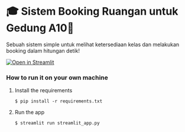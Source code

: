 # 🎓 Sistem Booking Ruangan untuk Gedung A10🏫

Sebuah sistem simple untuk melihat ketersediaan kelas dan melakukan booking dalam hitungan detik!

[![Open in Streamlit](https://static.streamlit.io/badges/streamlit_badge_black_white.svg)](https://blank-app-template.streamlit.app/)

### How to run it on your own machine

1. Install the requirements

   ```
   $ pip install -r requirements.txt
   ```

2. Run the app

   ```
   $ streamlit run streamlit_app.py
   ```
